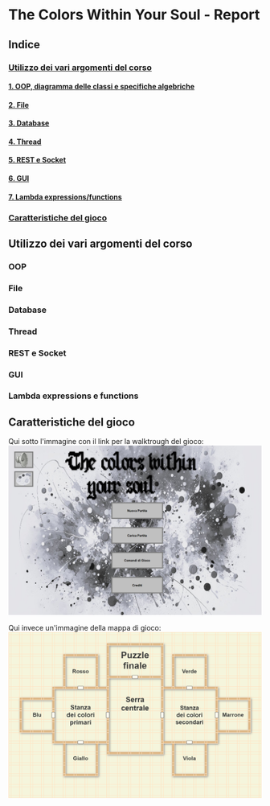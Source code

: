 # The Colors Within Your Soul - Report

## Indice
### [Utilizzo dei vari argomenti del corso](#Utilizzo-dei-vari-argomenti-del-corso)
#### [1. OOP, diagramma delle classi e specifiche algebriche](#OOP)
#### [2. File](#File)
#### [3. Database](#Database)
#### [4. Thread](#Thread)
#### [5. REST e Socket](#REST-e-Socket)
#### [6. GUI](#GUI)
#### [7. Lambda expressions/functions](#Lambda-expressions-e-functions)
### [Caratteristiche del gioco](#Caratteristiche-del-gioco)

## Utilizzo dei vari argomenti del corso

### OOP

### File

### Database

### Thread

### REST e Socket

### GUI

### Lambda expressions e functions


## Caratteristiche del gioco

Qui sotto l'immagine con il link per la walktrough del gioco:
<a href="https://youtu.be/8sHqEgjV5qA">
  <img src="./img/Thumbnail.png" alt="Walkthrough" width="600px">
</a>

Qui invece un'immagine della mappa di gioco:
![Mappa](./img/MappaGioco.png)
